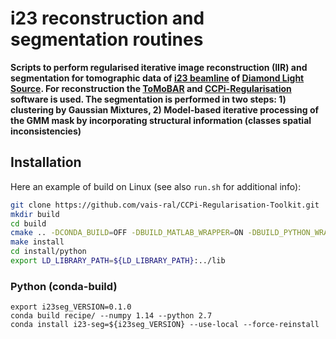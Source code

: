 # i23 reconstruction and segmentation routines

**Scripts to perform regularised iterative image reconstruction (IIR) and segmentation for tomographic data of [i23 beamline](https://www.diamond.ac.uk/Instruments/Mx/I23.html) of [Diamond Light Source](http://diamond.ac.uk/). For reconstruction the [ToMoBAR](https://github.com/dkazanc/ToMoBAR) and [CCPi-Regularisation](https://github.com/vais-ral/CCPi-Regularisation-Toolkit) software is used. The segmentation is performed in two steps: 1) clustering by Gaussian Mixtures, 2) Model-based iterative processing of the GMM mask by incorporating structural information (classes spatial inconsistencies)** 

## Installation 
Here an example of build on Linux (see also `run.sh` for additional info):

```bash
git clone https://github.com/vais-ral/CCPi-Regularisation-Toolkit.git
mkdir build 
cd build
cmake .. -DCONDA_BUILD=OFF -DBUILD_MATLAB_WRAPPER=ON -DBUILD_PYTHON_WRAPPER=ON -DCMAKE_BUILD_TYPE=Release -DCMAKE_INSTALL_PREFIX=./install
make install
cd install/python
export LD_LIBRARY_PATH=${LD_LIBRARY_PATH}:../lib
```

### Python (conda-build)
```
export i23seg_VERSION=0.1.0
conda build recipe/ --numpy 1.14 --python 2.7  
conda install i23-seg=${i23seg_VERSION} --use-local --force-reinstall
```
